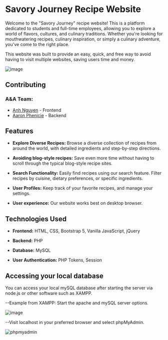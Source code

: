 # Savory Journey Recipe Website

Welcome to the "Savory Journey" recipe website! This is a platform dedicated to students and full-time employees, allowing you to explore a world of flavors, cultures, and culinary traditions. Whether you're looking for mouthwatering recipes, culinary inspiration, or simply a culinary adventure, you've come to the right place.

This website was built to provide an easy, quick, and free way to avoid having to visit multiple websites, saving users time and money.

![image](https://github.com/anhnguyen148/savory-journey-website/assets/112355299/6dab5032-f4f6-4db5-90a6-66439a824a44)


## Contributing
### A&A Team:
- [Anh Nguyen](https://github.com/anhnguyen148) - Frontend
- [Aaron Phenicie](https://github.com/phenicieaaron) - Backend

## Features

- **Explore Diverse Recipes:** Browse a diverse collection of recipes from around the world, with detailed ingredients and step-by-step directions.

- **Avoiding blog-style recipes:** Save even more time without having to scroll through the typical blog-style recipe sites.

- **Search Functionality:** Easily find recipes using our search feature. Filter recipes by cuisine, dietary preferences, or specific ingredients.

- **User Profiles:** Keep track of your favorite recipes, and manage your settings.

- **User experience:** Our website works best on desktop browser.

## Technologies Used

- **Frontend:** HTML, CSS, Bootstrap 5, Vanilla JavaScript, jQuery

- **Backend:** PHP

- **Database:** MySQL

- **User Authentication:** PHP Tokens, Session

## Accessing your local database

You can access your local mySQL database after starting the server via node.js or other software such as XAMPP. 

--Example from XAMPP:
Start the apache and mySQL server options.

![image](https://github.com/anhnguyen148/savory-journey-website/assets/122556080/ec936e1e-ad99-4f7a-a2eb-0ad51fdecc64)

--Visit localhost in your preferred browser and select phpMyAdmin.

![phpmyadmin](https://github.com/anhnguyen148/savory-journey-website/assets/122556080/c4eb23af-1075-4088-acea-039d960371e9)
